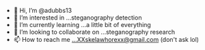 - 👋 Hi, I’m @adubbs13
- 👀 I’m interested in ...steganography detection
- 🌱 I’m currently learning ...a little bit of everything
- 💞️ I’m looking to collaborate on ...steganography research
- 📫 How to reach me ...XXskelawhorexx@gmail.com (don't ask lol)

<!---
adubbs13/adubbs13 is a ✨ special ✨ repository because its `README.md` (this file) appears on your GitHub profile.
You can click the Preview link to take a look at your changes.
--->
